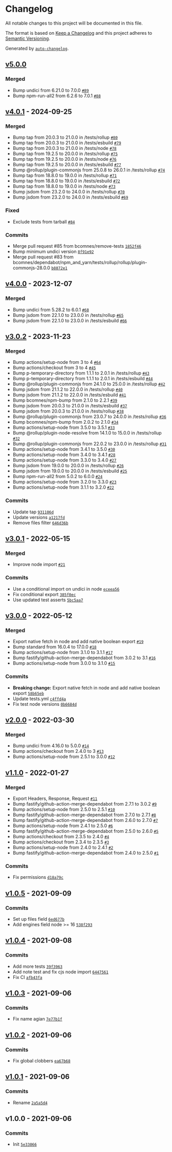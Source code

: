 # Changelog

All notable changes to this project will be documented in this file.

The format is based on [Keep a Changelog](https://keepachangelog.com/en/1.0.0/)
and this project adheres to [Semantic Versioning](https://semver.org/spec/v2.0.0.html).

Generated by [`auto-changelog`](https://github.com/CookPete/auto-changelog).

## [v5.0.0](https://github.com/bcomnes/fetch-undici/compare/v4.0.1...v5.0.0)

### Merged

- Bump undici from 6.21.0 to 7.0.0 [`#89`](https://github.com/bcomnes/fetch-undici/pull/89)
- Bump npm-run-all2 from 6.2.6 to 7.0.1 [`#88`](https://github.com/bcomnes/fetch-undici/pull/88)

## [v4.0.1](https://github.com/bcomnes/fetch-undici/compare/v4.0.0...v4.0.1) - 2024-09-25

### Merged

- Bump tap from 20.0.3 to 21.0.0 in /tests/rollup [`#80`](https://github.com/bcomnes/fetch-undici/pull/80)
- Bump tap from 20.0.3 to 21.0.0 in /tests/esbuild [`#79`](https://github.com/bcomnes/fetch-undici/pull/79)
- Bump tap from 20.0.3 to 21.0.0 in /tests/node [`#78`](https://github.com/bcomnes/fetch-undici/pull/78)
- Bump tap from 19.2.5 to 20.0.0 in /tests/rollup [`#75`](https://github.com/bcomnes/fetch-undici/pull/75)
- Bump tap from 19.2.5 to 20.0.0 in /tests/node [`#76`](https://github.com/bcomnes/fetch-undici/pull/76)
- Bump tap from 19.2.5 to 20.0.0 in /tests/esbuild [`#77`](https://github.com/bcomnes/fetch-undici/pull/77)
- Bump @rollup/plugin-commonjs from 25.0.8 to 26.0.1 in /tests/rollup [`#74`](https://github.com/bcomnes/fetch-undici/pull/74)
- Bump tap from 18.8.0 to 19.0.0 in /tests/rollup [`#71`](https://github.com/bcomnes/fetch-undici/pull/71)
- Bump tap from 18.8.0 to 19.0.0 in /tests/esbuild [`#72`](https://github.com/bcomnes/fetch-undici/pull/72)
- Bump tap from 18.8.0 to 19.0.0 in /tests/node [`#73`](https://github.com/bcomnes/fetch-undici/pull/73)
- Bump jsdom from 23.2.0 to 24.0.0 in /tests/rollup [`#70`](https://github.com/bcomnes/fetch-undici/pull/70)
- Bump jsdom from 23.2.0 to 24.0.0 in /tests/esbuild [`#69`](https://github.com/bcomnes/fetch-undici/pull/69)

### Fixed

- Exclude tests from tarball [`#84`](https://github.com/bcomnes/fetch-undici/issues/84)

### Commits

- Merge pull request #85 from bcomnes/remove-tests [`1852f46`](https://github.com/bcomnes/fetch-undici/commit/1852f461a9bdca8df6be3d8b5d32dce0a1d22349)
- Bump minimum undici version [`8f91e92`](https://github.com/bcomnes/fetch-undici/commit/8f91e92494f79503ab1f5932f403188c5c1f01de)
- Merge pull request #83 from bcomnes/dependabot/npm_and_yarn/tests/rollup/rollup/plugin-commonjs-28.0.0 [`b8872e1`](https://github.com/bcomnes/fetch-undici/commit/b8872e1583ea4039f03675882037786e4a290118)

## [v4.0.0](https://github.com/bcomnes/fetch-undici/compare/v3.0.2...v4.0.0) - 2023-12-07

### Merged

- Bump undici from 5.28.2 to 6.0.1 [`#68`](https://github.com/bcomnes/fetch-undici/pull/68)
- Bump jsdom from 22.1.0 to 23.0.0 in /tests/rollup [`#65`](https://github.com/bcomnes/fetch-undici/pull/65)
- Bump jsdom from 22.1.0 to 23.0.0 in /tests/esbuild [`#66`](https://github.com/bcomnes/fetch-undici/pull/66)

## [v3.0.2](https://github.com/bcomnes/fetch-undici/compare/v3.0.1...v3.0.2) - 2023-11-23

### Merged

- Bump actions/setup-node from 3 to 4 [`#64`](https://github.com/bcomnes/fetch-undici/pull/64)
- Bump actions/checkout from 3 to 4 [`#45`](https://github.com/bcomnes/fetch-undici/pull/45)
- Bump p-temporary-directory from 1.1.1 to 2.0.1 in /tests/rollup [`#43`](https://github.com/bcomnes/fetch-undici/pull/43)
- Bump p-temporary-directory from 1.1.1 to 2.0.1 in /tests/esbuild [`#44`](https://github.com/bcomnes/fetch-undici/pull/44)
- Bump @rollup/plugin-commonjs from 24.1.0 to 25.0.0 in /tests/rollup [`#42`](https://github.com/bcomnes/fetch-undici/pull/42)
- Bump jsdom from 21.1.2 to 22.0.0 in /tests/rollup [`#40`](https://github.com/bcomnes/fetch-undici/pull/40)
- Bump jsdom from 21.1.2 to 22.0.0 in /tests/esbuild [`#41`](https://github.com/bcomnes/fetch-undici/pull/41)
- Bump bcomnes/npm-bump from 2.1.0 to 2.2.1 [`#39`](https://github.com/bcomnes/fetch-undici/pull/39)
- Bump jsdom from 20.0.3 to 21.0.0 in /tests/esbuild [`#37`](https://github.com/bcomnes/fetch-undici/pull/37)
- Bump jsdom from 20.0.3 to 21.0.0 in /tests/rollup [`#38`](https://github.com/bcomnes/fetch-undici/pull/38)
- Bump @rollup/plugin-commonjs from 23.0.7 to 24.0.0 in /tests/rollup [`#36`](https://github.com/bcomnes/fetch-undici/pull/36)
- Bump bcomnes/npm-bump from 2.0.2 to 2.1.0 [`#34`](https://github.com/bcomnes/fetch-undici/pull/34)
- Bump actions/setup-node from 3.5.0 to 3.5.1 [`#33`](https://github.com/bcomnes/fetch-undici/pull/33)
- Bump @rollup/plugin-node-resolve from 14.1.0 to 15.0.0 in /tests/rollup [`#32`](https://github.com/bcomnes/fetch-undici/pull/32)
- Bump @rollup/plugin-commonjs from 22.0.2 to 23.0.0 in /tests/rollup [`#31`](https://github.com/bcomnes/fetch-undici/pull/31)
- Bump actions/setup-node from 3.4.1 to 3.5.0 [`#30`](https://github.com/bcomnes/fetch-undici/pull/30)
- Bump actions/setup-node from 3.4.0 to 3.4.1 [`#28`](https://github.com/bcomnes/fetch-undici/pull/28)
- Bump actions/setup-node from 3.3.0 to 3.4.0 [`#27`](https://github.com/bcomnes/fetch-undici/pull/27)
- Bump jsdom from 19.0.0 to 20.0.0 in /tests/rollup [`#26`](https://github.com/bcomnes/fetch-undici/pull/26)
- Bump jsdom from 19.0.0 to 20.0.0 in /tests/esbuild [`#25`](https://github.com/bcomnes/fetch-undici/pull/25)
- Bump npm-run-all2 from 5.0.2 to 6.0.0 [`#24`](https://github.com/bcomnes/fetch-undici/pull/24)
- Bump actions/setup-node from 3.2.0 to 3.3.0 [`#23`](https://github.com/bcomnes/fetch-undici/pull/23)
- Bump actions/setup-node from 3.1.1 to 3.2.0 [`#22`](https://github.com/bcomnes/fetch-undici/pull/22)

### Commits

- Update tap [`931106d`](https://github.com/bcomnes/fetch-undici/commit/931106d228f4c9fec53116e7a3a27a5ceb66c40a)
- Update versions [`a1217fd`](https://github.com/bcomnes/fetch-undici/commit/a1217fd1f45d395514a91224390f4bc31675fc0d)
- Remove files filter [`646d36b`](https://github.com/bcomnes/fetch-undici/commit/646d36b635be0ea6166c11ef4b1e359dff096474)

## [v3.0.1](https://github.com/bcomnes/fetch-undici/compare/v3.0.0...v3.0.1) - 2022-05-15

### Merged

- Improve node import [`#21`](https://github.com/bcomnes/fetch-undici/pull/21)

### Commits

- Use a conditional import on undici in node [`eceea56`](https://github.com/bcomnes/fetch-undici/commit/eceea56b8ae7895514d15d4e357a58ff8725000c)
- Fix conditional export [`385f0ec`](https://github.com/bcomnes/fetch-undici/commit/385f0ecaf3d123e05bf94f8299791ea7491e12ea)
- Use updated test asserts [`5bc5aa7`](https://github.com/bcomnes/fetch-undici/commit/5bc5aa7caf3b105446bbc301b043fbc7aa06b475)

## [v3.0.0](https://github.com/bcomnes/fetch-undici/compare/v2.0.0...v3.0.0) - 2022-05-12

### Merged

- Export native fetch in node and add native boolean export [`#19`](https://github.com/bcomnes/fetch-undici/pull/19)
- Bump standard from 16.0.4 to 17.0.0 [`#18`](https://github.com/bcomnes/fetch-undici/pull/18)
- Bump actions/setup-node from 3.1.0 to 3.1.1 [`#17`](https://github.com/bcomnes/fetch-undici/pull/17)
- Bump fastify/github-action-merge-dependabot from 3.0.2 to 3.1 [`#16`](https://github.com/bcomnes/fetch-undici/pull/16)
- Bump actions/setup-node from 3.0.0 to 3.1.0 [`#15`](https://github.com/bcomnes/fetch-undici/pull/15)

### Commits

- **Breaking change:** Export native fetch in node and add native boolean export [`58b65eb`](https://github.com/bcomnes/fetch-undici/commit/58b65eb746332a56df53dda1df9197f3da20edb6)
- Update tests.yml [`c4ffd4a`](https://github.com/bcomnes/fetch-undici/commit/c4ffd4ae2e8e9a173c8d1aa825bfd8f7abc43b27)
- Fix test node versions [`0b6684d`](https://github.com/bcomnes/fetch-undici/commit/0b6684d14d1d670ded056a997d65e2473f7b7de4)

## [v2.0.0](https://github.com/bcomnes/fetch-undici/compare/v1.1.0...v2.0.0) - 2022-03-30

### Merged

- Bump undici from 4.16.0 to 5.0.0 [`#14`](https://github.com/bcomnes/fetch-undici/pull/14)
- Bump actions/checkout from 2.4.0 to 3 [`#13`](https://github.com/bcomnes/fetch-undici/pull/13)
- Bump actions/setup-node from 2.5.1 to 3.0.0 [`#12`](https://github.com/bcomnes/fetch-undici/pull/12)

## [v1.1.0](https://github.com/bcomnes/fetch-undici/compare/v1.0.5...v1.1.0) - 2022-01-27

### Merged

- Export Headers, Response, Request [`#11`](https://github.com/bcomnes/fetch-undici/pull/11)
- Bump fastify/github-action-merge-dependabot from 2.7.1 to 3.0.2 [`#9`](https://github.com/bcomnes/fetch-undici/pull/9)
- Bump actions/setup-node from 2.5.0 to 2.5.1 [`#10`](https://github.com/bcomnes/fetch-undici/pull/10)
- Bump fastify/github-action-merge-dependabot from 2.7.0 to 2.7.1 [`#8`](https://github.com/bcomnes/fetch-undici/pull/8)
- Bump fastify/github-action-merge-dependabot from 2.6.0 to 2.7.0 [`#7`](https://github.com/bcomnes/fetch-undici/pull/7)
- Bump actions/setup-node from 2.4.1 to 2.5.0 [`#6`](https://github.com/bcomnes/fetch-undici/pull/6)
- Bump fastify/github-action-merge-dependabot from 2.5.0 to 2.6.0 [`#5`](https://github.com/bcomnes/fetch-undici/pull/5)
- Bump actions/checkout from 2.3.5 to 2.4.0 [`#4`](https://github.com/bcomnes/fetch-undici/pull/4)
- Bump actions/checkout from 2.3.4 to 2.3.5 [`#3`](https://github.com/bcomnes/fetch-undici/pull/3)
- Bump actions/setup-node from 2.4.0 to 2.4.1 [`#2`](https://github.com/bcomnes/fetch-undici/pull/2)
- Bump fastify/github-action-merge-dependabot from 2.4.0 to 2.5.0 [`#1`](https://github.com/bcomnes/fetch-undici/pull/1)

### Commits

- Fix permissions [`d18a79c`](https://github.com/bcomnes/fetch-undici/commit/d18a79c529762c519dc74e54fee37980ee2c08b9)

## [v1.0.5](https://github.com/bcomnes/fetch-undici/compare/v1.0.4...v1.0.5) - 2021-09-09

### Commits

- Set up files field [`6ed677b`](https://github.com/bcomnes/fetch-undici/commit/6ed677b01483538b4491313833a7db3acb9ae3df)
- Add engines field node &gt;= 16 [`538f293`](https://github.com/bcomnes/fetch-undici/commit/538f293ad3d231acfb6c22183418a4acb5d62f17)

## [v1.0.4](https://github.com/bcomnes/fetch-undici/compare/v1.0.3...v1.0.4) - 2021-09-08

### Commits

- Add more tests [`39f3963`](https://github.com/bcomnes/fetch-undici/commit/39f3963dcc5553a83cc63e6911e5cdf61faef813)
- Add note test and fix cjs node import [`6447561`](https://github.com/bcomnes/fetch-undici/commit/6447561c88bce51be2005a15839d0555928a81c1)
- Fix CI [`afb43fa`](https://github.com/bcomnes/fetch-undici/commit/afb43fa2b2affbd15d04cb8fbd41aa4ebc985258)

## [v1.0.3](https://github.com/bcomnes/fetch-undici/compare/v1.0.2...v1.0.3) - 2021-09-06

### Commits

- Fix name agian [`7e77b1f`](https://github.com/bcomnes/fetch-undici/commit/7e77b1fbc8ee3a218a7e5649b302b4b7c5eb968c)

## [v1.0.2](https://github.com/bcomnes/fetch-undici/compare/v1.0.1...v1.0.2) - 2021-09-06

### Commits

- Fix global clobbers [`ea67b68`](https://github.com/bcomnes/fetch-undici/commit/ea67b681c29943ade8fcf223d6dac71ec3db9c56)

## [v1.0.1](https://github.com/bcomnes/fetch-undici/compare/v1.0.0...v1.0.1) - 2021-09-06

### Commits

- Rename [`2a5a5d4`](https://github.com/bcomnes/fetch-undici/commit/2a5a5d4dba6a1fab9790fba0abf7d88f0527ed0a)

## v1.0.0 - 2021-09-06

### Commits

- Init [`5e33066`](https://github.com/bcomnes/fetch-undici/commit/5e3306609c31176f2793c7a8ed9ba64a093f9fa6)
